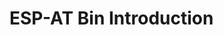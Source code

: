 ESP-AT Bin Introduction
=======================

<!-- [ESP-AT Bin Introduction.md](../../en/AT_Binary_Lists/ESP-AT_Bin_Introduction.md) -->
